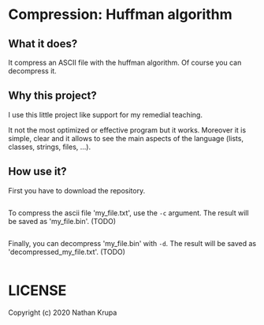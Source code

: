 # Compression: Huffman algorithm

## What it does?

It compress an ASCII file with the huffman algorithm. Of course you can decompress it.


## Why this project?

I use this little project like support for my remedial teaching.

It not the most optimized or effective program but it works. Moreover it is simple, clear and it allows to see the main aspects of the language (lists, classes, strings, files, ...).


## How use it?

First you have to download the repository.
```$ git clone https://github.com/FtZzy/huffman.git
```

To compress the ascii file 'my_file.txt', use the `-c` argument. The result will be saved as 'my_file.bin'. (TODO)
```$ python main.py -c <my_file.txt>
```

Finally, you can decompress 'my_file.bin' with `-d`. The result will be saved as 'decompressed_my_file.txt'. (TODO)
```$ python main.py -d <my_file.bin>
```


# LICENSE
Copyright (c) 2020 Nathan Krupa
